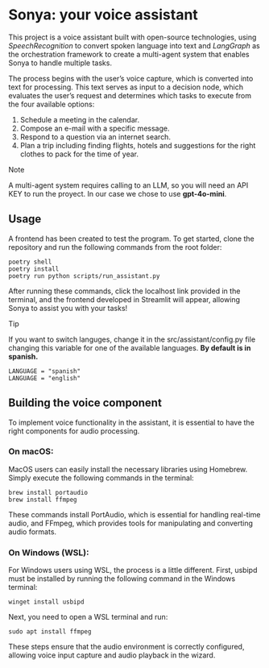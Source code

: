 # Sonya: your voice assistant
This project is a voice assistant built with open-source technologies, using *SpeechRecognition* to convert spoken language into text and *LangGraph* as the orchestration framework to create a multi-agent system that enables Sonya to handle multiple tasks.

The process begins with the user’s voice capture, which is converted into text for processing. This text serves as input to a decision node, which evaluates the user’s request and determines which tasks to execute from the four available options:

1. Schedule a meeting in the calendar.
1. Compose an e-mail with a specific message.
1. Respond to a question via an internet search.
1. Plan a trip including finding flights, hotels and suggestions for the right clothes to pack for the time of year.  

> [!NOTE]  
>  A multi-agent system requires calling to an LLM, so you will need an API KEY to run the proyect. In our case we chose to use **gpt-4o-mini**.

## Usage
A frontend has been created to test the program. To get started, clone the repository and run the following commands from the root folder:
```
poetry shell
poetry install
poetry run python scripts/run_assistant.py
```
After running these commands, click the localhost link provided in the terminal, and the frontend developed in Streamlit will appear, allowing Sonya to assist you with your tasks!

> [!TIP]
> If you want to switch languges, change it in the src/assistant/config.py file
> changing this variable for one of the available languages. **By default is in spanish.**
> ```
> LANGUAGE = "spanish"
> LANGUAGE = "english"
>```

## Building the voice component
To implement voice functionality in the assistant, it is essential to have the right components for audio processing.

### On macOS:
MacOS users can easily install the necessary libraries using Homebrew. Simply execute the following commands in the terminal:

```
brew install portaudio
brew install ffmpeg
```

These commands install PortAudio, which is essential for handling real-time audio, and FFmpeg, which provides tools for manipulating and converting audio formats.

### On Windows (WSL):
For Windows users using WSL, the process is a little different. First, usbipd must be installed by running the following command in the Windows terminal:
```
winget install usbipd
```
Next, you need to open a WSL terminal and run:
```
sudo apt install ffmpeg
```
These steps ensure that the audio environment is correctly configured, allowing voice input capture and audio playback in the wizard.